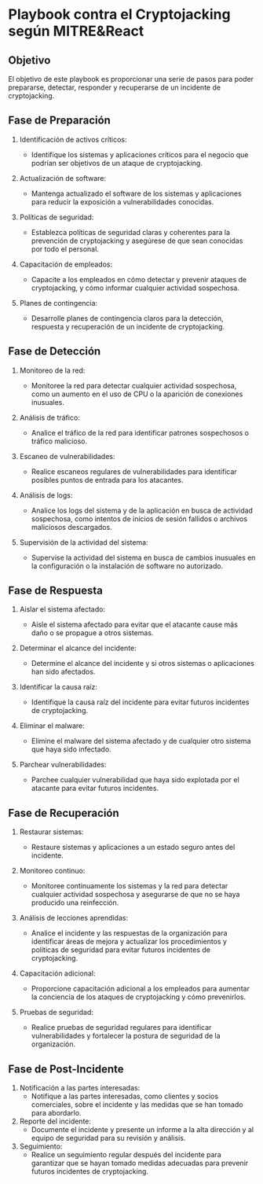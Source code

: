 # Playbook contra el Cryptojacking según MITRE&React

## Objetivo

El objetivo de este playbook es proporcionar una serie de pasos para poder prepararse, detectar, responder y recuperarse de un incidente de cryptojacking.

## Fase de Preparación

1. Identificación de activos críticos:
   - Identifique los sistemas y aplicaciones críticos para el negocio que podrían ser objetivos de un ataque de cryptojacking.
  
2. Actualización de software:
   - Mantenga actualizado el software de los sistemas y aplicaciones para reducir la exposición a vulnerabilidades conocidas.

3. Políticas de seguridad:
   - Establezca políticas de seguridad claras y coherentes para la prevención de cryptojacking y asegúrese de que sean conocidas por todo el personal.

4. Capacitación de empleados:
   - Capacite a los empleados en cómo detectar y prevenir ataques de cryptojacking, y cómo informar cualquier actividad sospechosa.

5. Planes de contingencia:
   - Desarrolle planes de contingencia claros para la detección, respuesta y recuperación de un incidente de cryptojacking.

## Fase de Detección

1. Monitoreo de la red:
   - Monitoree la red para detectar cualquier actividad sospechosa, como un aumento en el uso de CPU o la aparición de conexiones inusuales.

2. Análisis de tráfico:
   - Analice el tráfico de la red para identificar patrones sospechosos o tráfico malicioso.

3. Escaneo de vulnerabilidades:
   - Realice escaneos regulares de vulnerabilidades para identificar posibles puntos de entrada para los atacantes.

4. Análisis de logs:
   - Analice los logs del sistema y de la aplicación en busca de actividad sospechosa, como intentos de inicios de sesión fallidos o archivos maliciosos descargados.

5. Supervisión de la actividad del sistema:
   - Supervise la actividad del sistema en busca de cambios inusuales en la configuración o la instalación de software no autorizado.

## Fase de Respuesta

1. Aislar el sistema afectado:
   - Aísle el sistema afectado para evitar que el atacante cause más daño o se propague a otros sistemas.

2. Determinar el alcance del incidente:
   - Determine el alcance del incidente y si otros sistemas o aplicaciones han sido afectados.

3. Identificar la causa raíz:
   - Identifique la causa raíz del incidente para evitar futuros incidentes de cryptojacking.

4. Eliminar el malware:
   - Elimine el malware del sistema afectado y de cualquier otro sistema que haya sido infectado.

5. Parchear vulnerabilidades:
   - Parchee cualquier vulnerabilidad que haya sido explotada por el atacante para evitar futuros incidentes.

## Fase de Recuperación

1. Restaurar sistemas:
   - Restaure sistemas y aplicaciones a un estado seguro antes del incidente.

2. Monitoreo continuo:
   - Monitoree continuamente los sistemas y la red para detectar cualquier actividad sospechosa y asegurarse de que no se haya producido una reinfección.

3. Análisis de lecciones aprendidas:
   - Analice el incidente y las respuestas de la organización para identificar áreas de mejora y actualizar los procedimientos y políticas de seguridad para evitar futuros incidentes de cryptojacking.
  
4. Capacitación adicional:
    - Proporcione capacitación adicional a los empleados para aumentar la conciencia de los ataques de cryptojacking y cómo prevenirlos.
5. Pruebas de seguridad:
    - Realice pruebas de seguridad regulares para identificar vulnerabilidades y fortalecer la postura de seguridad de la organización.
## Fase de Post-Incidente
1. Notificación a las partes interesadas:
    - Notifique a las partes interesadas, como clientes y socios comerciales, sobre el incidente y las medidas que se han tomado para abordarlo.
2. Reporte del incidente:
    - Documente el incidente y presente un informe a la alta dirección y al equipo de seguridad para su revisión y análisis.
3. Seguimiento:
    - Realice un seguimiento regular después del incidente para garantizar que se hayan tomado medidas adecuadas para prevenir futuros incidentes de cryptojacking.